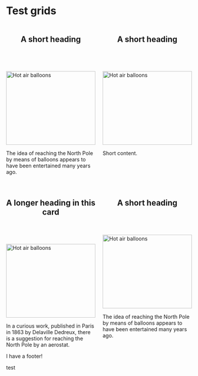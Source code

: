 # Test grids

<style scoped>
.cards {
    display: grid;
    grid-template-columns: repeat(auto-fill, minmax(230px, 1fr));
    grid-gap: 20px;
}

.card {
    display: grid;
    grid-template-rows: max-content 200px 1fr;
}

.card img {
    object-fit: cover;
    width: 100%;
    height: 100%;
}
</style>

<div class="cards">
    <article class="card">
        <header>
            <h2>A short heading</h2>
        </header>    
        <img src="https://mdn.github.io/css-examples/css-cookbook/balloons.jpg" alt="Hot air balloons">
        <div class="content">
            <p> The idea of reaching the North Pole by means of balloons appears to have been entertained many years ago. </p>
        </div>            
    </article>            
     <article class="card">
        <header>
            <h2>A short heading</h2>
        </header>    
        <img src="https://mdn.github.io/css-examples/css-cookbook/balloons2.jpg" alt="Hot air balloons">
        <div class="content">
            <p>Short content.</p>
        </div>
    </article>
    <article class="card">
        <header>
            <h2>A longer heading in this card</h2>
        </header>
        <img src="https://mdn.github.io/css-examples/css-cookbook/balloons.jpg" alt="Hot air balloons">
        <div class="content">
            <p>In a curious work, published in Paris in 1863 by Delaville Dedreux, there is a
                suggestion for reaching the North Pole by an aerostat.</p>
        </div>
        <footer>I have a footer!</footer>
    </article>
    <article class="card">
        <header>
            <h2>A short heading</h2>
        </header>
        <img src="https://mdn.github.io/css-examples/css-cookbook/balloons2.jpg" alt="Hot air balloons">
        <div class="content">
            <p> The idea of reaching the North Pole by means of balloons appears to have been entertained many
                years ago. </p>
        </div>
    </article>
</div>
            
    

test
